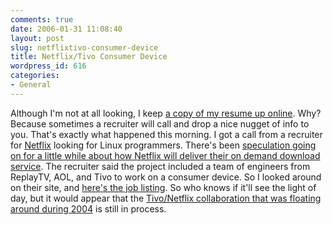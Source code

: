 ```yaml
---
comments: true
date: 2006-01-31 11:08:40
layout: post
slug: netflixtivo-consumer-device
title: Netflix/Tivo Consumer Device
wordpress_id: 616
categories:
- General
---
```


Although I'm not at all looking, I keep [a copy of my resume up online](http://www.bitsplitter.net/MikeRowehl.txt). Why? Because sometimes a recruiter will call and drop a nice nugget of info to you. That's exactly what happened this morning. I got a call from a recruiter for [Netflix](http://www.netflix.com/) looking for Linux programmers. There's been [speculation going on for a little while about how Netflix will deliver their on demand download service](http://www.engadget.com/2005/07/27/netflix-close-to-offering-online-movie-downloads/). The recruiter said the project included a team of engineers from ReplayTV, AOL, and Tivo to work on a consumer device. So I looked around on their site, and [here's the job listing](http://jobs.netflix.com/DetailFlix.asp?flix1168). So who knows if it'll see the light of day, but it would appear that the [Tivo/Netflix collaboration that was floating around during 2004](http://www.pcworld.com/news/article/0,aid,118006,00.asp) is still in process.
